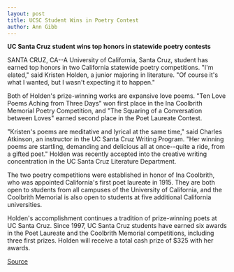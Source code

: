 ```yaml
---
layout: post
title: UCSC Student Wins in Poetry Contest
author: Ann Gibb
---
```


**UC Santa Cruz student wins top honors in statewide poetry contests**

SANTA CRUZ, CA--A University of California, Santa Cruz, student has earned top honors in two California statewide poetry competitions. "I'm elated," said Kristen Holden, a junior majoring in literature. "Of course it's what I wanted, but I wasn't expecting it to happen."

Both of Holden's prize-winning works are expansive love poems. "Ten Love Poems Aching from Three Days" won first place in the Ina Coolbrith Memorial Poetry Competition, and "The Squaring of a Conversation between Loves" earned second place in the Poet Laureate Contest.

"Kristen's poems are meditative and lyrical at the same time," said Charles Atkinson, an instructor in the UC Santa Cruz Writing Program. "Her winning poems are startling, demanding and delicious all at once--quite a ride, from a gifted poet." Holden was recently accepted into the creative writing concentration in the UC Santa Cruz Literature Department.

The two poetry competitions were established in honor of Ina Coolbrith, who was appointed California's first poet laureate in 1915. They are both open to students from all campuses of the University of California, and the Coolbrith Memorial is also open to students at five additional California universities.

Holden's accomplishment continues a tradition of prize-winning poets at UC Santa Cruz. Since 1997, UC Santa Cruz students have earned six awards in the Poet Laureate and the Coolbrith Memorial competitions, including three first prizes. Holden will receive a total cash prize of $325 with her awards.  

[Source](http://www1.ucsc.edu/news_events/press_releases/01-02/poetry_contest.html "Permalink to UCSC - Press Release")